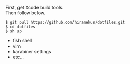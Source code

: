  First, get Xcode build tools.  
 Then follow below.
 ```
 $ git pull https://github.com/hiramekun/dotfiles.git
 $ cd dotfiles
 $ sh up
 ``` 
 
  - fish shell
  - vim
  - karabiner settings
  - etc...
